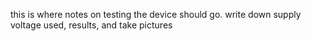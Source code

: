 this is where notes on testing the device should go. write down supply voltage used, results, and take pictures 

